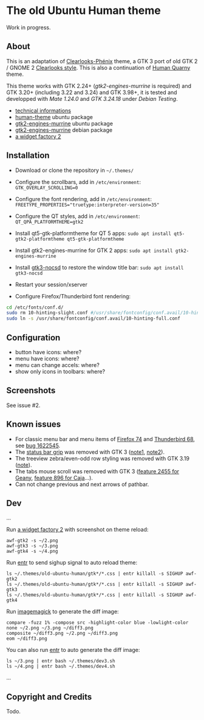 # The old Ubuntu Human theme

Work in progress.

## About

This is an adaptation of [Clearlooks-Phénix](https://github.com/jpfleury/clearlooks-phenix) theme, a GTK 3 port of old GTK 2 / GNOME 2 [Clearlooks style](https://en.wikipedia.org/wiki/Clearlooks). This is also a continuation of [Human Quarny](https://www.mate-look.org/p/1013593/) theme.

This theme works with GTK 2.24+ (*gtk2-engines-murrine* is required) and GTK 3.20+ (including 3.22 and 3.24) and GTK 3.98+, it is tested and developped with *Mate 1.24.0* and *GTK 3.24.18* under *Debian Testing*.

* [technical informations](https://github.com/mk-fg/clearlooks-phenix-humanity)
* [human-theme](https://packages.ubuntu.com/search?keywords=human-theme) ubuntu package
* [gtk2-engines-murrine](https://packages.ubuntu.com/search?keywords=gtk2-engines-murrine) ubuntu package
* [gtk2-engines-murrine](https://packages.debian.org/search?keywords=gtk2-engines-murrine) debian package
* [a widget factory 2](https://github.com/luigifab/awf)

## Installation

* Download or clone the repository in `~/.themes/`
* Configure the scrollbars, add in `/etc/environment`: `GTK_OVERLAY_SCROLLING=0`
* Configure the font rendering, add in `/etc/environment`: `FREETYPE_PROPERTIES="truetype:interpreter-version=35"`
* Configure the QT styles, add in `/etc/environment`: `QT_QPA_PLATFORMTHEME=gtk2`
* Install qt5-gtk-platformtheme for QT 5 apps: `sudo apt install qt5-gtk2-platformtheme qt5-gtk-platformtheme`
* Install gtk2-engines-murrine for GTK 2 apps: `sudo apt install gtk2-engines-murrine`
* Install [gtk3-nocsd](https://github.com/PCMan/gtk3-nocsd) to restore the window title bar: `sudo apt install gtk3-nocsd`
* Restart your session/xserver

* Configure Firefox/Thunderbird font rendering:
```bash
cd /etc/fonts/conf.d/
sudo rm 10-hinting-slight.conf #/usr/share/fontconfig/conf.avail/10-hinting-slight.conf
sudo ln -s /usr/share/fontconfig/conf.avail/10-hinting-full.conf
```

## Configuration

* button have icons: where?
* menu have icons: where?
* menu can change accels: where?
* show only icons in toolbars: where?

## Screenshots

See issue #2.

## Known issues

* For classic menu bar and menu items of [Firefox 74](https://www.mozilla.org/firefox) and [Thunderbird 68](https://www.mozilla.org/thunderbird), see [bug 1622545](https://bugzilla.mozilla.org/show_bug.cgi?id=1622545).
* The [status bar grip](https://developer.gnome.org/gtk2/stable/GtkStatusbar.html) was removed with GTK 3 ([note1](https://developer.gnome.org/gtk3/stable/ch26s02.html#id-1.6.3.4.17), [note2](https://developer.gnome.org/gtk3/stable/GtkWindow.html#gtk-window-set-has-resize-grip)).
* The treeview zebra/even-odd row styling was removed with GTK 3.19 ([note](https://gitlab.gnome.org/GNOME/gtk/issues/581#note_746153)).
* The tabs mouse scroll was removed with GTK 3 ([feature 2455 for Geany](https://github.com/geany/geany/issues/2455), [feature 896 for Caja](https://github.com/mate-desktop/caja/issues/896)...).
* Can not change previous and next arrows of pathbar.

## Dev

...

Run [a widget factory 2](https://github.com/luigifab/awf) with screenshot on theme reload:
```
awf-gtk2 -s ~/2.png
awf-gtk3 -s ~/3.png
awf-gtk4 -s ~/4.png
```

Run [entr](https://github.com/clibs/entr) to send sighup signal to auto reload theme:
```
ls ~/.themes/old-ubuntu-human/gtk*/*.css | entr killall -s SIGHUP awf-gtk2
ls ~/.themes/old-ubuntu-human/gtk*/*.css | entr killall -s SIGHUP awf-gtk3
ls ~/.themes/old-ubuntu-human/gtk*/*.css | entr killall -s SIGHUP awf-gtk4
```

Run [imagemagick](https://imagemagick.org) to generate the diff image:
```
compare -fuzz 1% -compose src -highlight-color blue -lowlight-color none ~/2.png ~/3.png ~/diff3.png
composite ~/diff3.png ~/2.png ~/diff3.png
eom ~/diff3.png
```

You can also run [entr](https://github.com/clibs/entr) to auto generate the diff image:
```
ls ~/3.png | entr bash ~/.themes/dev3.sh
ls ~/4.png | entr bash ~/.themes/dev4.sh
```

...

## Copyright and Credits

Todo.
